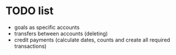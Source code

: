 # TODO list

* goals as specific accounts
* transfers between accounts (deleting)
* credit payments (calculate dates, counts and create all required transactions)
